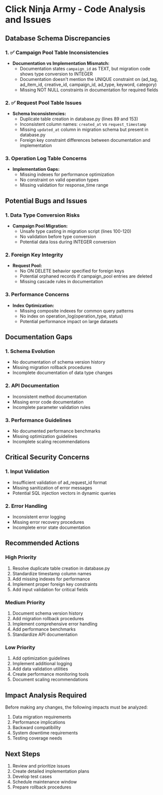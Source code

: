 # Click Ninja Army - Code Analysis and Issues

## Database Schema Discrepancies

### 1. ✅ Campaign Pool Table Inconsistencies
- **Documentation vs Implementation Mismatch:**
  - Documentation states `campaign_id` as TEXT, but migration code shows type conversion to INTEGER
  - Documentation doesn't mention the UNIQUE constraint on (ad_tag, ad_item_id, creative_id, campaign_id, ad_type, keyword, category)
  - Missing NOT NULL constraints in documentation for required fields

### 2. ✅ Request Pool Table Issues
- **Schema Inconsistencies:**
  - Duplicate table creation in database.py (lines 89 and 153)
  - Inconsistent column names: `created_at` vs `request_timestamp`
  - Missing `updated_at` column in migration schema but present in database.py
  - Foreign key constraint differences between documentation and implementation

### 3. Operation Log Table Concerns
- **Implementation Gaps:**
  - Missing indexes for performance optimization
  - No constraint on valid operation types
  - Missing validation for response_time range

## Potential Bugs and Issues

### 1. Data Type Conversion Risks
- **Campaign Pool Migration:**
  - Unsafe type casting in migration script (lines 100-120)
  - No validation before type conversion
  - Potential data loss during INTEGER conversion

### 2. Foreign Key Integrity
- **Request Pool:**
  - No ON DELETE behavior specified for foreign keys
  - Potential orphaned records if campaign_pool entries are deleted
  - Missing cascade rules in documentation

### 3. Performance Concerns
- **Index Optimization:**
  - Missing composite indexes for common query patterns
  - No index on operation_log(operation_type, status)
  - Potential performance impact on large datasets

## Documentation Gaps

### 1. Schema Evolution
- No documentation of schema version history
- Missing migration rollback procedures
- Incomplete documentation of data type changes

### 2. API Documentation
- Inconsistent method documentation
- Missing error code documentation
- Incomplete parameter validation rules

### 3. Performance Guidelines
- No documented performance benchmarks
- Missing optimization guidelines
- Incomplete scaling recommendations

## Critical Security Concerns

### 1. Input Validation
- Insufficient validation of ad_request_id format
- Missing sanitization of error messages
- Potential SQL injection vectors in dynamic queries

### 2. Error Handling
- Inconsistent error logging
- Missing error recovery procedures
- Incomplete error state documentation

## Recommended Actions

### High Priority
1. Resolve duplicate table creation in database.py
2. Standardize timestamp column names
3. Add missing indexes for performance
4. Implement proper foreign key constraints
5. Add input validation for critical fields

### Medium Priority
1. Document schema version history
2. Add migration rollback procedures
3. Implement comprehensive error handling
4. Add performance benchmarks
5. Standardize API documentation

### Low Priority
1. Add optimization guidelines
2. Implement additional logging
3. Add data validation utilities
4. Create performance monitoring tools
5. Document scaling recommendations

## Impact Analysis Required

Before making any changes, the following impacts must be analyzed:
1. Data migration requirements
2. Performance implications
3. Backward compatibility
4. System downtime requirements
5. Testing coverage needs

## Next Steps

1. Review and prioritize issues
2. Create detailed implementation plans
3. Develop test cases
4. Schedule maintenance window
5. Prepare rollback procedures

